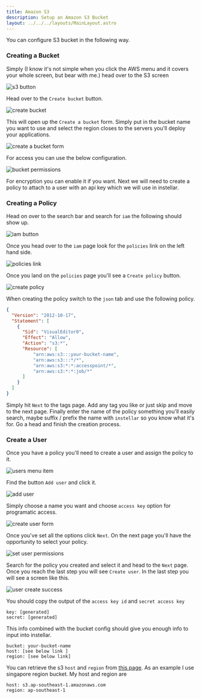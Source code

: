 ```yaml
---
title: Amazon S3
description: Setup an Amazon S3 Bucket
layout: ../../../layouts/MainLayout.astro
---
```


You can configure S3 bucket in the following way.

### Creating a Bucket

Simply (I know it's not simple when you click the AWS menu and it covers your whole screen, but bear with me.) head over to the S3 screen

![s3 button](/assets/aws/s3-button.png)

Head over to the `Create bucket` button.

![create bucket](/assets/aws/create-bucket-button.png)

This will open up the `Create a bucket` form. Simply put in the bucket name you want to use and select the region closes to the servers you'll deploy your applications.

![create a bucket form](/assets/aws/create-a-bucket-form.png)

For access you can use the below configuration.

![bucket permissions](/assets/aws/bucket-permission-settings.png)

For encryption you can enable it if you want. Next we will need to create a policy to attach to a user with an api key which we will use in instellar.

### Creating a Policy

Head on over to the search bar and search for `iam` the following should show up.

![iam button](/assets/aws/iam-button.png)

Once you head over to the `iam` page look for the `policies` link on the left hand side.

![policies link](/assets/aws/policies-link.png)

Once you land on the `policies` page you'll see a `Create policy` button.

![create policy](/assets/aws/create-policy-button.png)

When creating the policy switch to the `json` tab and use the following policy.

```json
{
  "Version": "2012-10-17",
  "Statement": [
    {
      "Sid": "VisualEditor0",
      "Effect": "Allow",
      "Action": "s3:*",
      "Resource": [
          "arn:aws:s3:::your-bucket-name",
          "arn:aws:s3:::*/*",
          "arn:aws:s3:*:*:accesspoint/*",
          "arn:aws:s3:*:*:job/*"
      ]
    }
  ]
}
```

Simply hit `Next` to the tags page. Add any tag you like or just skip and move to the next page. Finally enter the name of the policy something you'll easily search, maybe suffix / prefix the name with `instellar` so you know what it's for. Go a head and finish the creation process.

### Create a User

Once you have a policy you'll need to create a user and assign the policy to it.

![users menu item](/assets/aws/users-menu-item.png)

Find the button `Add user` and click it.

![add user](/assets/aws/add-user-button.png)

Simply choose a name you want and choose `access key` option for programatic access.

![create user form](/assets/aws/create-user-form.png)

Once you've set all the options click `Next`. On the next page you'll have the opportunity to select your policy.

![set user permissions](/assets/aws/set-user-permissions.png)

Search for the policy you created and select it and head to the `Next` page. Once you reach the last step you will see `Create user`. In the last step you will see a screen like this.

![user create success](/assets/aws/user-create-success.png)

You should copy the output of the `access key id` and `secret access key`

```shell
key: [generated]
secret: [generated]
```

This info combined with the bucket config should give you enough info to input into instellar.

```shell
bucket: your-bucket-name
host: [see below link ]
region: [see below link]
```

You can retrieve the s3 `host` and `region` from [this page](https://docs.aws.amazon.com/general/latest/gr/s3.html). As an example I use singapore region bucket. My host and region are

```shell
host: s3.ap-southeast-1.amazonaws.com
region: ap-southeast-1
```